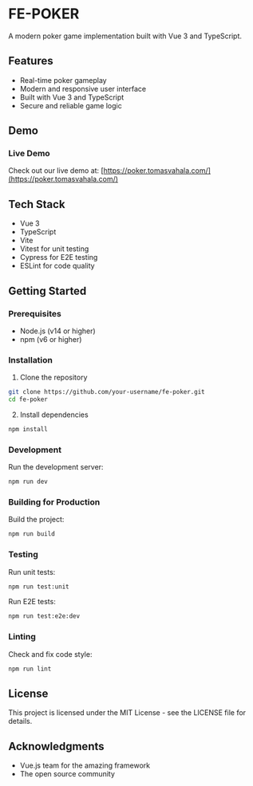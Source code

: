 # FE-POKER

A modern poker game implementation built with Vue 3 and TypeScript.

## Features

- Real-time poker gameplay
- Modern and responsive user interface
- Built with Vue 3 and TypeScript
- Secure and reliable game logic

## Demo

### Live Demo

Check out our live demo at: [https://poker.tomasvahala.com/](https://poker.tomasvahala.com/)

## Tech Stack

- Vue 3
- TypeScript
- Vite
- Vitest for unit testing
- Cypress for E2E testing
- ESLint for code quality

## Getting Started

### Prerequisites

- Node.js (v14 or higher)
- npm (v6 or higher)

### Installation

1. Clone the repository

```sh
git clone https://github.com/your-username/fe-poker.git
cd fe-poker
```

2. Install dependencies

```sh
npm install
```

### Development

Run the development server:

```sh
npm run dev
```

### Building for Production

Build the project:

```sh
npm run build
```

### Testing

Run unit tests:

```sh
npm run test:unit
```

Run E2E tests:

```sh
npm run test:e2e:dev
```

### Linting

Check and fix code style:

```sh
npm run lint
```

## License

This project is licensed under the MIT License - see the LICENSE file for details.

## Acknowledgments

- Vue.js team for the amazing framework
- The open source community

